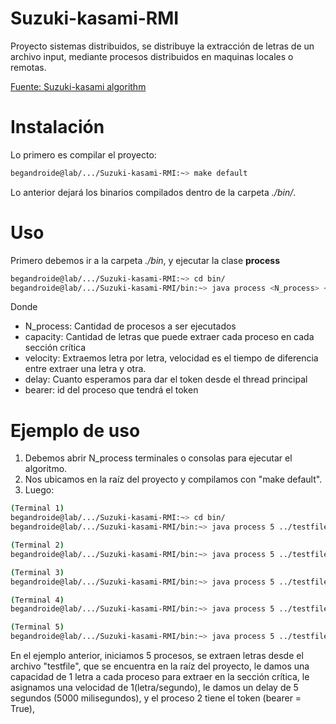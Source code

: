# Suzuki-kasami-RMI

Proyecto sistemas distribuidos, se distribuye la extracción de letras de un archivo input, mediante 
procesos distribuidos en maquinas locales o remotas.

[Fuente: Suzuki-kasami algorithm](https://www.geeksforgeeks.org/suzuki-kasami-algorithm-for-mutual-exclusion-in-distributed-system/)

# Instalación

Lo primero es compilar el proyecto:

```bash
begandroide@lab/.../Suzuki-kasami-RMI:~> make default
```

Lo anterior dejará los binarios compilados dentro de la carpeta 
*./bin/*.

# Uso

Primero debemos ir a la carpeta *./bin*, y ejecutar la clase **process**

```bash
begandroide@lab/.../Suzuki-kasami-RMI:~> cd bin/
begandroide@lab/.../Suzuki-kasami-RMI/bin:~> java process <N_process> <file_name> <capacity> <velocity> <delay> <bearer>
```
Donde 
- N_process: Cantidad de procesos a ser ejecutados
- capacity: Cantidad de letras que puede extraer cada proceso en cada sección crítica
- velocity: Extraemos letra por letra, velocidad es el tiempo de diferencia entre extraer una letra y otra.
- delay: Cuanto esperamos para dar el token desde el thread principal
- bearer: id del proceso que tendrá el token

# Ejemplo de uso

1) Debemos abrir N_process terminales o consolas para ejecutar el algoritmo.
2) Nos ubicamos en la raíz del proyecto y compilamos con "make default".
3) Luego:

```bash
(Terminal 1)
begandroide@lab/.../Suzuki-kasami-RMI:~> cd bin/
begandroide@lab/.../Suzuki-kasami-RMI/bin:~> java process 5 ../testfile 1 1 5000 False
```

```bash
(Terminal 2)
begandroide@lab/.../Suzuki-kasami-RMI/bin:~> java process 5 ../testfile 1 1 5000 True
```

```bash
(Terminal 3)
begandroide@lab/.../Suzuki-kasami-RMI/bin:~> java process 5 ../testfile 1 1 5000 False
```

```bash
(Terminal 4)
begandroide@lab/.../Suzuki-kasami-RMI/bin:~> java process 5 ../testfile 1 1 5000 False
```

```bash
(Terminal 5)
begandroide@lab/.../Suzuki-kasami-RMI/bin:~> java process 5 ../testfile 1 1 5000 False
```

En el ejemplo anterior, iniciamos 5 procesos, se extraen letras desde el archivo "testfile", que se encuentra
en la raíz del proyecto, le damos una capacidad de 1 letra a cada proceso para extraer en la sección 
crítica, le asignamos una velocidad de 1(letra/segundo), le damos un delay de 5 segundos (5000 milisegundos),
y el proceso 2 tiene el token (bearer = True), 